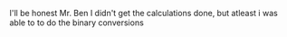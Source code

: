 I'll be honest Mr. Ben I didn't get the calculations done, but atleast i was able to to do the binary conversions
